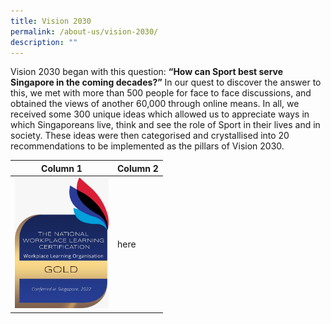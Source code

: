 ```yaml
---
title: Vision 2030
permalink: /about-us/vision-2030/
description: ""
---
```

Vision 2030 began with this question: **“How can Sport best serve Singapore in the coming decades?”** In our quest to discover the answer to this, we met with more than 500 people for face to face discussions, and obtained the views of another 60,000 through online means. In all, we received some 300 unique ideas which allowed us to appreciate ways in which Singaporeans live, think and see the role of Sport in their lives and in society. These ideas were then categorised and crystallised into 20 recommendations to be implemented as the pillars of Vision 2030.


| Column 1 | Column 2 |
| -------- | -------- | 
| <img src="/images/About%20Us/ActiveSG%20Staff%20Development/Diploma%20Gold.png" style="width: 150px;" />     | here | 